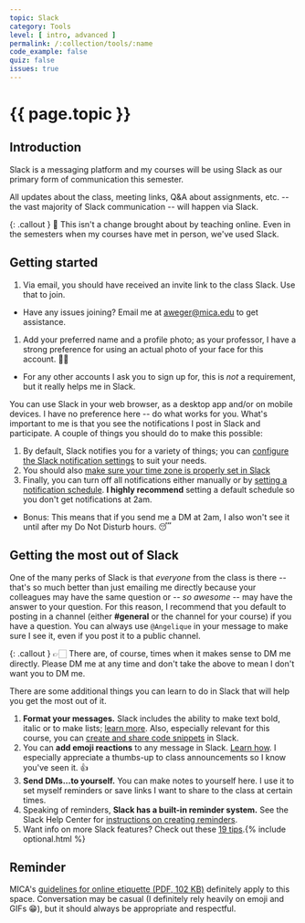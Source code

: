 ```yaml
---
topic: Slack
category: Tools
level: [ intro, advanced ]
permalink: /:collection/tools/:name
code_example: false
quiz: false
issues: true
---
```


# {{ page.topic }}

## Introduction
Slack is a messaging platform and my courses will be using Slack as our primary form of communication this semester.

All updates about the class, meeting links, Q&A about assignments, etc. -- the vast majority of Slack communication -- will happen via Slack.

{: .callout }
<span class="emoji">🤔</span> This isn't a change brought about by teaching online. Even in the semesters when my courses have met in person, we've used Slack.

## Getting started
1. Via email, you should have received an invite link to the class Slack. Use that to join.
  - Have any issues joining? Email me at [aweger@mica.edu](mailto:aweger@mica.edu) to get assistance.
1. Add your preferred name and a profile photo; as your professor, I have a strong preference for using an actual photo of your face for this account. <span class="emoji">🙏🏻</span>
  - For any other accounts I ask you to sign up for, this is _not_ a requirement, but it really helps me in Slack.

You can use Slack in your web browser, as a desktop app and/or on mobile devices. I have no preference here -- do what works for you. What's important to me is that you see the notifications I post in Slack and participate. A couple of things you should do to make this possible:
1. By default, Slack notifies you for a variety of things; you can [configure the Slack notification settings](https://slack.com/help/categories/360000047906-Your-profile-preferences#adjust-your-notifications) to suit your needs.
1. You should also [make sure your time zone is properly set in Slack](https://slack.com/help/articles/219889247-Manage-your-time-zone-preferences)
1. Finally, you can turn off all notifications either manually or by [setting a notification schedule](https://slack.com/help/articles/214908388-Pause-notifications-with-Do-Not-Disturb). **I highly recommend** setting a default schedule so you don't get notifications at 2am.
  - Bonus: This means that if you send me a DM at 2am, I also won't see it until after my Do Not Disturb hours. <span class="emoji">😴</span>

## Getting the most out of Slack
One of the many perks of Slack is that _everyone_ from the class is there -- that's so much better than just emailing me directly because your colleagues may have the same question or -- _so awesome_ -- may have the answer to your question. For this reason, I recommend that you default to posting in a channel (either <b>#general</b> or the channel for your course) if you have a question. You can always use `@Angelique` in your message to make sure I see it, even if you post it to a public channel.

{: .callout }
<span class="emoji">👉🏻</span> There are, of course, times when it makes sense to DM me directly. Please DM me at any time and don't take the above to mean I don't want you to DM me.

There are some additional things you can learn to do in Slack that will help you get the most out of it.

1. **Format your messages.** Slack includes the ability to make text bold, italic or to make lists; [learn more](https://slack.com/help/articles/202288908-Format-your-messages). Also, especially relevant for this course, you can [create and share code snippets](https://slack.com/help/articles/204145658-Create-a-snippet) in Slack.
1. You can **add emoji reactions** to any message in Slack. [Learn how](https://slack.com/help/articles/206870317-Use-emoji-reactions). I especially appreciate a thumbs-up to class announcements so I know you've seen it. <span class="emoji">👍</span>
1. **Send DMs...to yourself.** You can make notes to yourself here. I use it to set myself reminders or save links I want to share to the class at certain times.
1. Speaking of reminders, **Slack has a built-in reminder system.** See the Slack Help Center for [instructions on creating reminders](https://slack.com/help/articles/208423427-Set-a-reminder).
1. Want info on more Slack features? Check out these [19 tips](https://okdork.com/slack-app-19-tips-advanced-tutorial/).{% include optional.html %}

## Reminder
MICA's [guidelines for online etiquette (PDF, 102 KB)](https://drive.google.com/file/d/1MR15B4UBGtdSwonED3IIu0igkUD5Sp3F/view) definitely apply to this space. Conversation may be casual (I definitely rely heavily on emoji and GIFs <span class="emoji">😁</span>), but it should always be appropriate and respectful.
